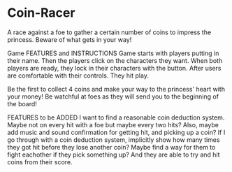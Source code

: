 # Coin-Racer
A race against a foe to gather a certain number of coins to impress the princess. Beware of what gets in your way!

Game FEATURES and INSTRUCTIONS
Game starts with players putting in their name. Then the players click on the characters they want.
When both players are ready, they lock in their characters with the button. After users are comfortable with their controls. They hit play.

Be the first to collect 4 coins and make your way to the princess' heart with your money! Be watchful at foes as they will send you to the beginning of the board!

FEATURES to be ADDED
I want to find a reasonable coin deduction system. Maybe not on every hit with a foe but maybe every two hits? Also, maybe add music and sound confirmation for getting hit, and picking up a coin? If I go through with a coin deduction system, implicitly show how many times they got hit before they lose another coin?
Maybe find a way for them to fight eachother if they pick something up? And they are able to try and hit coins from their score.
